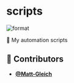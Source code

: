 <!-- DO NOT REMOVE - contributor_list:data:start:["Matt-Gleich"]:end -->
# scripts

![format](https://github.com/Matt-Gleich/scripts/workflows/format/badge.svg)

🐚 My automation scripts

<!-- DO NOT REMOVE - contributor_list:start -->
## 👥 Contributors


- **[@Matt-Gleich](https://github.com/Matt-Gleich)**

<!-- DO NOT REMOVE - contributor_list:end -->